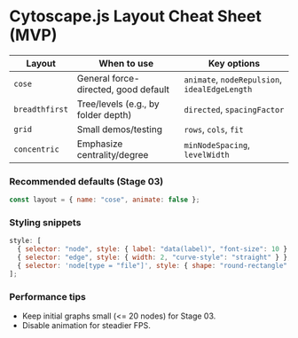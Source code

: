 # Cytoscape.js Layout Cheat Sheet (MVP)

| Layout         | When to use                          | Key options                                   |
| -------------- | ------------------------------------ | --------------------------------------------- |
| `cose`         | General force-directed, good default | `animate`, `nodeRepulsion`, `idealEdgeLength` |
| `breadthfirst` | Tree/levels (e.g., by folder depth)  | `directed`, `spacingFactor`                   |
| `grid`         | Small demos/testing                  | `rows`, `cols`, `fit`                         |
| `concentric`   | Emphasize centrality/degree          | `minNodeSpacing`, `levelWidth`                |

### Recommended defaults (Stage 03)

```js
const layout = { name: "cose", animate: false };
```

### Styling snippets

```js
style: [
  { selector: "node", style: { label: "data(label)", "font-size": 10 } },
  { selector: "edge", style: { width: 2, "curve-style": "straight" } },
  { selector: 'node[type = "file"]', style: { shape: "round-rectangle" } },
];
```

### Performance tips

- Keep initial graphs small (<= 20 nodes) for Stage 03.
- Disable animation for steadier FPS.
